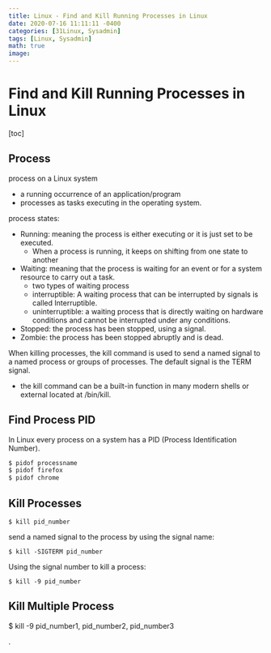 ```yaml
---
title: Linux - Find and Kill Running Processes in Linux
date: 2020-07-16 11:11:11 -0400
categories: [31Linux, Sysadmin]
tags: [Linux, Sysadmin]
math: true
image:
---
```



# Find and Kill Running Processes in Linux

[toc]

## Process

process on a Linux system
- a running occurrence of an application/program
- processes as tasks executing in the operating system.

process states:
- Running: meaning the process is either executing or it is just set to be executed.
  - When a process is running, it keeps on shifting from one state to another
- Waiting: meaning that the process is waiting for an event or for a system resource to carry out a task.
  - two types of waiting process
  - interruptible: A waiting process that can be interrupted by signals is called Interruptible.
  - uninterruptible: a waiting process that is directly waiting on hardware conditions and cannot be interrupted under any conditions.
- Stopped: the process has been stopped, using a signal.
- Zombie: the process has been stopped abruptly and is dead.

When killing processes, the kill command is used to send a named signal to a named process or groups of processes. The default signal is the TERM signal.
- the kill command can be a built-in function in many modern shells or external located at /bin/kill.

## Find Process PID
In Linux every process on a system has a PID (Process Identification Number).

```c
$ pidof processname
$ pidof firefox
$ pidof chrome
```

## Kill Processes

`$ kill pid_number`

send a named signal to the process by using the signal name:

`$ kill -SIGTERM pid_number`

Using the signal number to kill a process:

`$ kill -9 pid_number`


## Kill Multiple Process

$ kill -9 pid_number1, pid_number2, pid_number3



.
